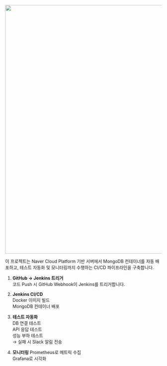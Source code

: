 <p align="center">
  <img src="https://github.com/user-attachments/assets/368ded06-469b-43ef-90c2-ba5a494353cb" width="800"/>
</p>

이 프로젝트는 Naver Cloud Platform 기반 서버에서 MongoDB 컨테이너를 자동 배포하고, 테스트 자동화 및 모니터링까지 수행하는 CI/CD 파이프라인을 구축합니다.
1. **GitHub → Jenkins 트리거**     
코드 Push 시 GitHub Webhook이 Jenkins를 트리거합니다.

2. **Jenkins CI/CD**     
Docker 이미지 빌드     
MongoDB 컨테이너 배포     

3. **테스트 자동화**     
DB 연결 테스트     
API 응답 테스트     
성능 부하 테스트     
→ 실패 시 Slack 알림 전송      

4. **모니터링**
Prometheus로 메트릭 수집      
Grafana로 시각화     
